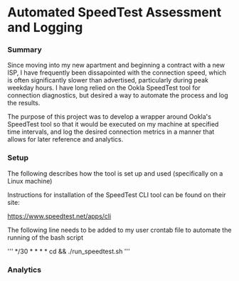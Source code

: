 # Automated SpeedTest Assessment and Logging

### Summary

Since moving into my new apartment and beginning a contract with a new ISP, I have frequently been dissapointed with the connection speed, which is often significantly slower than advertised, particularly during peak weekday hours. I have long relied on the Ookla SpeedTest tool for connection diagnostics, but desired a way to automate the process and log the results.

The purpose of this project was to develop a wrapper around Ookla's SpeedTest tool so that it would be executed on my machine at specified time intervals, and log the desired connection metrics in a manner that allows for later reference and analytics.

### Setup

The following describes how the tool is set up and used (specifically on a Linux machine)

Instructions for installation of the SpeedTest CLI tool can be found on their site:

https://www.speedtest.net/apps/cli


The following line needs to be added to my user crontab file to automate the running of the bash script

'''
*/30 * * * * cd <path to directory> && ./run_speedtest.sh
'''


### Analytics
